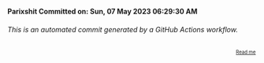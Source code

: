 **Parixshit Committed on: Sun, 07 May 2023 06:29:30 AM** <!-- 21885c34-795e-462a-bc0f-c7f05cac792a -->

###### This is an automated commit generated by a GitHub Actions workflow.

<div align="right"><sub><sup><a href="https://github.com/Parixshit/AutoCommit.git">Read me</a></sup></sub></div>
